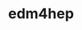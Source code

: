 ---
title: "edm4hep"
layout: cache
categories: [package, develop]
meta: {"compilers": ["gcc@11.4.0"], "num_specs": 22, "num_specs_by_stack": {"hep": 22, "root": 22}, "oss": ["ubuntu22.04"], "platforms": ["linux"], "stacks": ["hep", "root"], "targets": ["x86_64_v3"], "versions": ["0.99.1"]}
spec_details: [{"compiler": "gcc@11.4.0", "hash": "2cu2x27rs4vhfmegrq2n363bgdh64gfy", "os": "ubuntu22.04", "platform": "linux", "size": "-", "stacks": ["hep", "root"], "target": "x86_64_v3", "variants": ["build_system=cmake", "build_type=Release", "cxxstd=20", "generator=make", "~ipo"], "versions": ["0.99.1"]}, {"compiler": "gcc@11.4.0", "hash": "3panijxuwrrugt2v6ilmlttpj77iou4l", "os": "ubuntu22.04", "platform": "linux", "size": "-", "stacks": ["hep", "root"], "target": "x86_64_v3", "variants": ["build_system=cmake", "build_type=Release", "cxxstd=20", "generator=make", "~ipo", "patches:=c4be2f2"], "versions": ["0.99.1"]}, {"compiler": "gcc@11.4.0", "hash": "42gx3d62nckt3tfaffvidhjts5b2qqeu", "os": "ubuntu22.04", "platform": "linux", "size": "-", "stacks": ["hep", "root"], "target": "x86_64_v3", "variants": ["build_system=cmake", "build_type=Release", "cxxstd=20", "generator=make", "~ipo", "patches:=c4be2f2"], "versions": ["0.99.1"]}, {"compiler": "gcc@11.4.0", "hash": "5z3mbhlkaehg5djp2nxjbmwwa6s22mti", "os": "ubuntu22.04", "platform": "linux", "size": "-", "stacks": ["hep", "root"], "target": "x86_64_v3", "variants": ["build_system=cmake", "build_type=Release", "cxxstd=20", "generator=make", "~ipo", "patches:=c4be2f2"], "versions": ["0.99.1"]}, {"compiler": "gcc@11.4.0", "hash": "7ryggmnu6wigkosedjou4sldd3cjdyog", "os": "ubuntu22.04", "platform": "linux", "size": "-", "stacks": ["hep", "root"], "target": "x86_64_v3", "variants": ["build_system=cmake", "build_type=Release", "cxxstd=20", "generator=make", "~ipo", "patches:=c4be2f2"], "versions": ["0.99.1"]}, {"compiler": "gcc@11.4.0", "hash": "cca4gqj62iri7uuuog4zp6nwwbudslwb", "os": "ubuntu22.04", "platform": "linux", "size": "-", "stacks": ["hep", "root"], "target": "x86_64_v3", "variants": ["build_system=cmake", "build_type=Release", "cxxstd=20", "generator=make", "~ipo", "patches:=374f0b7"], "versions": ["0.99.1"]}, {"compiler": "gcc@11.4.0", "hash": "dd6xl6elaqfj3aempcf4wmkijar23smk", "os": "ubuntu22.04", "platform": "linux", "size": "-", "stacks": ["hep", "root"], "target": "x86_64_v3", "variants": ["build_system=cmake", "build_type=Release", "cxxstd=20", "generator=make", "~ipo", "patches:=c4be2f2"], "versions": ["0.99.1"]}, {"compiler": "gcc@11.4.0", "hash": "fs2cly5gsfgzwjwwgeazjmysk5x4tqz4", "os": "ubuntu22.04", "platform": "linux", "size": "-", "stacks": ["hep", "root"], "target": "x86_64_v3", "variants": ["build_system=cmake", "build_type=Release", "cxxstd=20", "generator=make", "~ipo", "patches:=c4be2f2"], "versions": ["0.99.1"]}, {"compiler": "gcc@11.4.0", "hash": "hkb44no63zmi537l4nbwbxqaum4gp53y", "os": "ubuntu22.04", "platform": "linux", "size": "-", "stacks": ["hep", "root"], "target": "x86_64_v3", "variants": ["build_system=cmake", "build_type=Release", "cxxstd=20", "generator=make", "~ipo", "patches:=c4be2f2"], "versions": ["0.99.1"]}, {"compiler": "gcc@11.4.0", "hash": "hlp7f44ihwwhdf7iklh66gk2kz56pgnm", "os": "ubuntu22.04", "platform": "linux", "size": "-", "stacks": ["hep", "root"], "target": "x86_64_v3", "variants": ["build_system=cmake", "build_type=Release", "cxxstd=20", "generator=make", "~ipo", "patches:=c4be2f2"], "versions": ["0.99.1"]}, {"compiler": "gcc@11.4.0", "hash": "jny5ulmzib5jj2w2xkvrb5d273g7nhiq", "os": "ubuntu22.04", "platform": "linux", "size": "-", "stacks": ["hep", "root"], "target": "x86_64_v3", "variants": ["build_system=cmake", "build_type=Release", "cxxstd=20", "generator=make", "~ipo", "patches:=374f0b7"], "versions": ["0.99.1"]}, {"compiler": "gcc@11.4.0", "hash": "jtrzybt5gcy54xyfivjskw4smq4bd54q", "os": "ubuntu22.04", "platform": "linux", "size": "-", "stacks": ["hep", "root"], "target": "x86_64_v3", "variants": ["build_system=cmake", "build_type=Release", "cxxstd=20", "generator=make", "~ipo", "patches:=c4be2f2"], "versions": ["0.99.1"]}, {"compiler": "gcc@11.4.0", "hash": "k36g3ueg62yxhtxwenjwbm5ijghlv7yk", "os": "ubuntu22.04", "platform": "linux", "size": "-", "stacks": ["hep", "root"], "target": "x86_64_v3", "variants": ["build_system=cmake", "build_type=Release", "cxxstd=20", "generator=make", "~ipo", "patches:=374f0b7"], "versions": ["0.99.1"]}, {"compiler": "gcc@11.4.0", "hash": "m55gh4b4wqjel4k7m5z5ek7r3uh7l63y", "os": "ubuntu22.04", "platform": "linux", "size": "-", "stacks": ["hep", "root"], "target": "x86_64_v3", "variants": ["build_system=cmake", "build_type=Release", "cxxstd=20", "generator=make", "~ipo", "patches:=374f0b7"], "versions": ["0.99.1"]}, {"compiler": "gcc@11.4.0", "hash": "pmyboj5eyvpibwahxxd4csqykvzwkgez", "os": "ubuntu22.04", "platform": "linux", "size": "-", "stacks": ["hep", "root"], "target": "x86_64_v3", "variants": ["build_system=cmake", "build_type=Release", "cxxstd=20", "generator=make", "~ipo", "patches:=374f0b7"], "versions": ["0.99.1"]}, {"compiler": "gcc@11.4.0", "hash": "qlyioumqttr2xue3o2nqga2r2qx7c6t4", "os": "ubuntu22.04", "platform": "linux", "size": "-", "stacks": ["hep", "root"], "target": "x86_64_v3", "variants": ["build_system=cmake", "build_type=Release", "cxxstd=20", "generator=make", "~ipo", "patches:=c4be2f2"], "versions": ["0.99.1"]}, {"compiler": "gcc@11.4.0", "hash": "raqeyuy52e6rpj2ahmanwdxi6waloep4", "os": "ubuntu22.04", "platform": "linux", "size": "-", "stacks": ["hep", "root"], "target": "x86_64_v3", "variants": ["build_system=cmake", "build_type=Release", "cxxstd=20", "generator=make", "~ipo"], "versions": ["0.99.1"]}, {"compiler": "gcc@11.4.0", "hash": "ttey76c6zzdqfz2voctyy7wzkplgcfkp", "os": "ubuntu22.04", "platform": "linux", "size": "-", "stacks": ["hep", "root"], "target": "x86_64_v3", "variants": ["build_system=cmake", "build_type=Release", "cxxstd=20", "generator=make", "~ipo", "patches:=c4be2f2"], "versions": ["0.99.1"]}, {"compiler": "gcc@11.4.0", "hash": "uffojn3q5vsv4idoowhlahosth3bid7u", "os": "ubuntu22.04", "platform": "linux", "size": "-", "stacks": ["hep", "root"], "target": "x86_64_v3", "variants": ["build_system=cmake", "build_type=Release", "cxxstd=20", "generator=make", "~ipo", "patches:=c4be2f2"], "versions": ["0.99.1"]}, {"compiler": "gcc@11.4.0", "hash": "yzn52xyz7jkpky22utydu4wtottxlm6h", "os": "ubuntu22.04", "platform": "linux", "size": "-", "stacks": ["hep", "root"], "target": "x86_64_v3", "variants": ["build_system=cmake", "build_type=Release", "cxxstd=20", "generator=make", "~ipo", "patches:=c4be2f2"], "versions": ["0.99.1"]}, {"compiler": "gcc@11.4.0", "hash": "zm43qdokwrxmryi5nsbkenryywgyzirw", "os": "ubuntu22.04", "platform": "linux", "size": "-", "stacks": ["hep", "root"], "target": "x86_64_v3", "variants": ["build_system=cmake", "build_type=Release", "cxxstd=20", "generator=make", "~ipo", "patches:=c4be2f2"], "versions": ["0.99.1"]}, {"compiler": "gcc@11.4.0", "hash": "zq46tr654pwbwicwsdhzzpftaimdg6aa", "os": "ubuntu22.04", "platform": "linux", "size": "-", "stacks": ["hep", "root"], "target": "x86_64_v3", "variants": ["build_system=cmake", "build_type=Release", "cxxstd=20", "generator=make", "~ipo", "patches:=374f0b7"], "versions": ["0.99.1"]}]
---